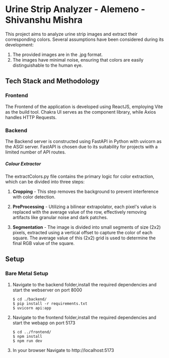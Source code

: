 Urine Strip Analyzer - Alemeno - Shivanshu Mishra
===================

This project aims to analyze urine strip images and extract their corresponding colors. Several assumptions have been considered during its development:

1. The provided images are in the .jpg format.
2. The images have minimal noise, ensuring that colors are easily distinguishable to the human eye.

Tech Stack and Methodology 
----------

### Frontend

The Frontend of the application is developed using ReactJS, employing Vite as the build tool. Chakra UI serves as the component library, while Axios handles HTTP Requests.


### Backend 

The Backend server is constructed using FastAPI in Python with uvicorn as the ASGI server. FastAPI is chosen due to its suitability for projects with a limited number of API routes.

##### Colour Extractor

The extractColors.py file contains the primary logic for color extraction, which can be divided into three steps:

1. **Cropping** - This step removes the background to prevent interference with color detection.
2. **PreProcessing** - Utilizing a bilinear extrapolator, each pixel's value is replaced with the average value of the row, effectively removing artifacts like granular noise and dark patches.
    
3. **Segmentation** - The image is divided into small segments of size (2x2) pixels, extracted using a vertical offset to capture the color of each square. The average value of this (2x2) grid is used to determine the final RGB value of the square.



Setup
-----

### Bare Metal Setup

   
1. Navigate to the backend folder,install the required dependencies and start the webserver on port 8000
   
   ```
   $ cd ./backend/
   $ pip install -r requirements.txt
   $ uvicorn api:app
   ```

2. Navigate to the frontend folder,install the required dependencies and start the webapp on port 5173
   
   ```
   $ cd ../frontend/
   $ npm install
   $ npm run dev
   ````

3. In your browser Navigate to http://localhost:5173
